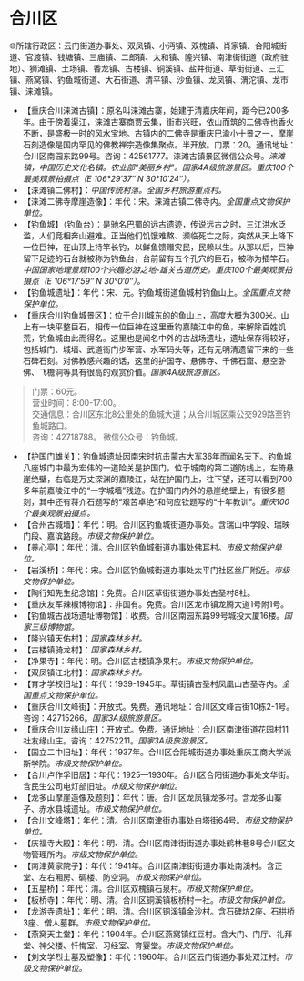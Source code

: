 # 合川区  
🌐所辖行政区：云门街道办事处、双凤镇、小沔镇、双槐镇、肖家镇、合阳城街道、官渡镇、钱塘镇、三庙镇、二郎镇、太和镇、隆兴镇、南津街街道（政府驻地）、狮滩镇、土场镇、香龙镇、古楼镇、铜溪镇、盐井街道、草街街道、三汇镇、燕窝镇、钓鱼城街道、大石街道、清平镇、沙鱼镇、龙凤镇、渭沱镇、龙市镇、涞滩镇。  
  
* 【重庆合川涞滩古镇】：原名叫涞滩古寨，始建于清嘉庆年间，距今已200多年。由于傍着渠江，涞滩古寨商贾云集，街市兴旺，依山而筑的二佛寺也香火不断，是盛极一时的风水宝地。古镇内的二佛寺是重庆巴渝小十景之一，摩崖石刻造像是国内罕见的佛教禅宗造像集聚点。半开放。门票：20。通讯地址：合川区南园东路99号。咨询：42561777。涞滩古镇景区微信公众号。*涞滩镇，中国历史文化名镇。农业部“美丽乡村”。国家4A级旅游景区。重庆100个最美观景拍摄点（E 106°29′37″ N 30°10′24″）。*  
* 【涞滩镇二佛村】：*中国传统村落。全国乡村旅游重点村。*
* 【涞滩二佛寺摩崖造像】：年代：宋。涞滩古镇二佛寺内。*全国重点文物保护单位。*
* 【钓鱼城】（钓鱼台）：是驰名巴蜀的远古遗迹，传说远古之时，三江洪水泛滥，人们竞相奔山避难。正当他们饥饿难熬、濒临死亡之际，突然从天上降下一位巨神，在山顶上持竿长钓，以鲜鱼馈赠灾民，民赖以生。从那以后，巨神留下足迹的石台就被称为钓鱼台，台前留有五个孔穴的巨石，被称为插竿石。*中国国家地理景观100个兴趣必游之地-雄关古道历史。重庆100个最美观景拍摄点（E 106°17′59″ N 30°0′0″）。*
* 【钓鱼城遗址】：年代：宋、元。钓鱼城街道鱼城村钓鱼山上。*全国重点文物保护单位。*
* 【重庆合川钓鱼城景区】：位于合川城东的的鱼山上，高度大概为300米。山上有一块平整巨石，相传一位巨神在这里垂钓嘉陵江中的鱼，来解除百姓饥荒，钓鱼城由此而得名。这里也是闻名中外的古战场遗址，遗址保存得较好，包括城门、城墙、武道衙门步军营、水军码头等，还有元明清遗留下来的一些石碑石刻。对佛教感兴趣的话，这里的护国寺、悬佛寺、千佛石窟、悬空卧佛、飞檐洞等具有很高的观赏价值。*国家4A级旅游景区。*     
> 门票：60元。  
> 营业时间：8:00-17:00。  
> 交通信息：合川区东北8公里处的鱼城大道；从合川城区乘公交929路至钓鱼城路口。   
> 咨询：42718788。 
> 微信公众号：钓鱼城。
* 【护国门雄关】：钓鱼城遗址因南宋时抗击蒙古大军36年而闻名天下。钓鱼城八座城门中最为宏伟的一道险关是护国门，位于城南的第二道防线上，左倚悬崖绝壁，右临是万丈深渊的嘉陵江，站在护国门上，往下望，还可以看到700多年前嘉陵江中的“一字城墙”残迹。在护国门内外的悬崖绝壁上，有很多题刻，其中还有蒋介石题写的“艰苦卓绝”和何应钦题写的“十年教训”。*重庆100个最美观景拍摄点。*
* 【合州古城墙】：年代：明。合川区钓鱼城街道办事处。含瑞山中学段、瑞映门段、嘉滨路段。*市级文物保护单位。* 
* 【养心亭】：年代：清。合川区钓鱼城街道办事处佛耳村。*市级文物保护单位。*  
* 【岩溪桥】：年代：宋。合川区钓鱼城街道办事处太平门社区丝厂附近。*市级文物保护单位。*    
* 【陶行知先生纪念馆】：免费。合川区草街街道办事处古圣村8社。
* 【重庆友军辣椒博物馆】：非国有。免费。合川区龙市镇龙腾大道1号附1号。
* 【钓鱼城古战场遗址博物馆】：收费。合川区南园东路99号城投大厦16楼。*国家三级博物馆。* 
* 【隆兴镇天佑村】：*国家森林乡村。*
* 【古楼镇骑龙村】：*国家森林乡村。*
* 【净果寺】：年代：明。合川区古楼镇净果村。*市级文物保护单位。*  
* 【双凤镇江北村】：*国家森林乡村。*
* 【育才学校旧址】：年代：1939-1945年。草街镇古圣村凤凰山古圣寺内。*全国重点文物保护单位。*  
* 【重庆合川文峰街】：开放式。免费。通讯地址：合川区文峰古街10栋2-1号。咨询：42715266。*国家3A级旅游景区。*  
* 【重庆合川友缘山庄】：开放式。免费。通讯地址：合川区南津街道花园村11社友缘山庄。咨询：42752211。*国家3A级旅游景区。*    
* 【国立二中旧址】：年代：1937年。合川区合阳城街道办事处重庆工商大学派斯学院。*市级文物保护单位。*  
* 【合川卢作孚旧居】：年代：1925—1930年。合川区合阳街道办事处文华街。含民生公司电灯部旧址。*市级文物保护单位。* 
* 【龙多山摩崖造像及题刻】：年代：唐。合川区龙凤镇龙多村。含龙多山寨子、赤水县城遗址。*市级文物保护单位。* 
* 【合川文峰塔】：年代：清。合川区南津街办事处白塔街64号。*市级文物保护单位。*  
* 【庆福寺大殿】：年代：明、清。合川区南津街街道办事处鹤林巷8号合川区文物管理所内。*市级文物保护单位。*  
* 【南津黄家院子】：年代：1941年。合川区南津街街道办事处南溪村。含正堂、左右厢房、碉楼、防空洞。*市级文物保护单位。* 
* 【五星桥】：年代：清。合川区双槐镇石泉村。*市级文物保护单位。*  
* 【板桥寺】：年代：明、清。合川区铜溪镇板桥村一社。*市级文物保护单位。*  
* 【龙游寺遗址】：年代：明、清。合川区铜溪镇金沙村。含石碑坊2座、石拱桥3座、僧人墓群。*市级文物保护单位。* 
* 【燕窝天主堂】：年代：1904年。合川区燕窝镇红豆村。含大门、门厅、礼拜堂、神父楼、忏悔室、习经室、育婴堂。*市级文物保护单位。* 
* 【刘文学烈士墓及塑像】：年代：1960年。合川区云门街道办事处双江村。*市级文物保护单位。*  
